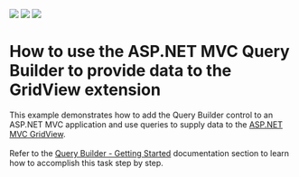 <!-- default badges list -->
![](https://img.shields.io/endpoint?url=https://codecentral.devexpress.com/api/v1/VersionRange/134076908/18.1.3%2B)
[![](https://img.shields.io/badge/Open_in_DevExpress_Support_Center-FF7200?style=flat-square&logo=DevExpress&logoColor=white)](https://supportcenter.devexpress.com/ticket/details/T624853)
[![](https://img.shields.io/badge/📖_How_to_use_DevExpress_Examples-e9f6fc?style=flat-square)](https://docs.devexpress.com/GeneralInformation/403183)
<!-- default badges end -->
# How to use the ASP.NET MVC Query Builder to provide data to the GridView extension


This example demonstrates how to add the Query Builder control to an ASP.NET MVC application and use queries to supply data to the <a href="https://documentation.devexpress.com/AspNet/8998/ASP-NET-MVC-Extensions/Grid-View/Overview/Overview-GridView">ASP.NET MVC GridView</a>.<br><br>Refer to the <a href="https://documentation.devexpress.com/AspNet/120171/ASP-NET-MVC-Extensions/Query-Builder/Getting-Started">Query Builder - Getting Started</a> documentation section to learn how to accomplish this task step by step.

<br/>


